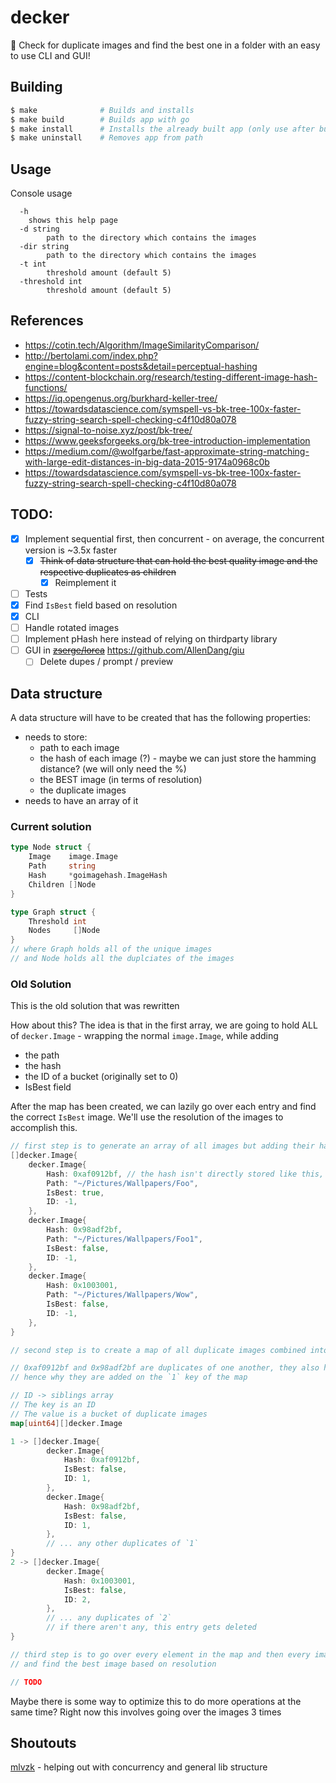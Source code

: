 # decker

👯 Check for duplicate images and find the best one in a folder with an easy to use CLI and GUI!

## Building

```sh
$ make              # Builds and installs
$ make build        # Builds app with go
$ make install      # Installs the already built app (only use after building first)
$ make uninstall    # Removes app from path
```
## Usage

Console usage
```console
  -h
  	shows this help page
  -d string
        path to the directory which contains the images
  -dir string
        path to the directory which contains the images
  -t int
        threshold amount (default 5)
  -threshold int
        threshold amount (default 5)
```

## References

- https://cotin.tech/Algorithm/ImageSimilarityComparison/
- http://bertolami.com/index.php?engine=blog&content=posts&detail=perceptual-hashing
- https://content-blockchain.org/research/testing-different-image-hash-functions/
- https://iq.opengenus.org/burkhard-keller-tree/
- https://towardsdatascience.com/symspell-vs-bk-tree-100x-faster-fuzzy-string-search-spell-checking-c4f10d80a078
- https://signal-to-noise.xyz/post/bk-tree/
- https://www.geeksforgeeks.org/bk-tree-introduction-implementation
- https://medium.com/@wolfgarbe/fast-approximate-string-matching-with-large-edit-distances-in-big-data-2015-9174a0968c0b
- https://towardsdatascience.com/symspell-vs-bk-tree-100x-faster-fuzzy-string-search-spell-checking-c4f10d80a078

## TODO:

- [x] Implement sequential first, then concurrent - on average, the concurrent version is ~3.5x faster
  - [x] ~~Think of data structure that can hold the best quality image and the respective duplicates as children~~
    - [x] Reimplement it
- [ ] Tests
- [x] Find `IsBest` field based on resolution
- [x] CLI
- [ ] Handle rotated images
- [ ] Implement pHash here instead of relying on thirdparty library
- [ ] GUI in ~~[zserge/lorca](https://github.com/zserge/lorca)~~ https://github.com/AllenDang/giu
  - [ ] Delete dupes / prompt / preview

## Data structure

A data structure will have to be created that has the following properties:

- needs to store:
  - path to each image
  - the hash of each image (?) - maybe we can just store the hamming distance? (we will only need the %)
  - the BEST image (in terms of resolution)
  - the duplicate images
- needs to have an array of it

### Current solution

```go
type Node struct {
	Image    image.Image
	Path     string
	Hash     *goimagehash.ImageHash
	Children []Node
}

type Graph struct {
	Threshold int
	Nodes     []Node
}
// where Graph holds all of the unique images
// and Node holds all the duplciates of the images
```

### Old Solution

This is the old solution that was rewritten

How about this?
The idea is that in the first array, we are going to hold
ALL of `decker.Image` - wrapping the normal `image.Image`, while adding

- the path
- the hash
- the ID of a bucket (originally set to 0)
- IsBest field

After the map has been created, we can lazily go over each entry and find the correct `IsBest` image.
We'll use the resolution of the images to accomplish this.

```go
// first step is to generate an array of all images but adding their hash and path as well
[]decker.Image{
    decker.Image{
        Hash: 0xaf0912bf, // the hash isn't directly stored like this, it's stored in the goimagehash struct, which has a field `.hash`
        Path: "~/Pictures/Wallpapers/Foo",
        IsBest: true,
        ID: -1,
    },
    decker.Image{
        Hash: 0x98adf2bf,
        Path: "~/Pictures/Wallpapers/Foo1",
        IsBest: false,
        ID: -1,
    },
    decker.Image{
        Hash: 0x1003001,
        Path: "~/Pictures/Wallpapers/Wow",
        IsBest: false,
        ID: -1,
    },
}

// second step is to create a map of all duplicate images combined into an array

// 0xaf0912bf and 0x98adf2bf are duplicates of one another, they also have the same ID
// hence why they are added on the `1` key of the map

// ID -> siblings array
// The key is an ID
// The value is a bucket of duplicate images
map[uint64][]decker.Image

1 -> []decker.Image{
        decker.Image{
            Hash: 0xaf0912bf,
            IsBest: false,
            ID: 1,
        },
        decker.Image{
            Hash: 0x98adf2bf,
            IsBest: false,
            ID: 1,
        },
        // ... any other duplicates of `1`
}
2 -> []decker.Image{
        decker.Image{
            Hash: 0x1003001,
            IsBest: false,
            ID: 2,
        },
        // ... any duplicates of `2`
        // if there aren't any, this entry gets deleted
}

// third step is to go over every element in the map and then every image
// and find the best image based on resolution

// TODO
```

Maybe there is some way to optimize this to do more operations at the same time? Right now this involves going over the images 3 times

## Shoutouts

[mlvzk](http://github.com/mlvzk/) - helping out with concurrency and general lib structure
